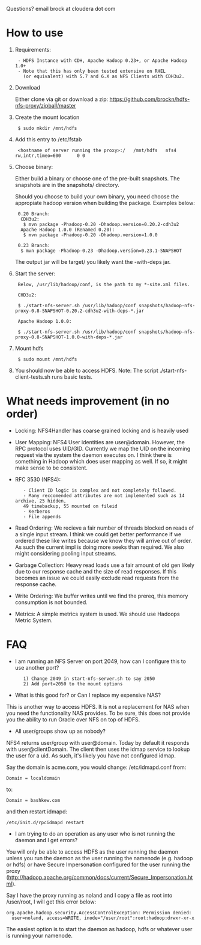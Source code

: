 Questions? email brock at cloudera dot com

# How to use

1. Requirements:

        - HDFS Instance with CDH, Apache Hadoop 0.23+, or Apache Hadoop 1.0+
        - Note that this has only been tested extensive on RHEL 
          (or equivalent) with 5.7 and 6.X as NFS Clients with CDH3u2.
1. Download

     Either clone via git or download a zip: https://github.com/brockn/hdfs-nfs-proxy/zipball/master

1. Create the mount location

        $ sudo mkdir /mnt/hdfs

1. Add this entry to /etc/fstab

        <hostname of server running the proxy>:/   /mnt/hdfs   nfs4       rw,intr,timeo=600      0 0

1. Choose binary:

    Either build a binary or choose one of the pre-built snapshots. The snapshots are in the snapshots/ directory.

    Should you choose to build your own binary, you need choose the appropiate hadoop version when building the package. Examples below:

        0.20 Branch:
         CDH3u2:
          $ mvn package -Phadoop-0.20 -Dhadoop.version=0.20.2-cdh3u2
         Apache Hadoop 1.0.0 (Renamed 0.20):
          $ mvn package -Phadoop-0.20 -Dhadoop.version=1.0.0

        0.23 Branch:
         $ mvn package -Phadoop-0.23 -Dhadoop.version=0.23.1-SNAPSHOT

    The output jar will be target/ you likely want the -with-deps jar.

1. Start the server:

        Below, /usr/lib/hadoop/conf, is the path to my *-site.xml files.

        CHD3u2:

        $ ./start-nfs-server.sh /usr/lib/hadoop/conf snapshots/hadoop-nfs-proxy-0.8-SNAPSHOT-0.20.2-cdh3u2-with-deps-*.jar

        Apache Hadoop 1.0.0:

        $ ./start-nfs-server.sh /usr/lib/hadoop/conf snapshots/hadoop-nfs-proxy-0.8-SNAPSHOT-1.0.0-with-deps-*.jar

1. Mount hdfs

        $ sudo mount /mnt/hdfs

1. You should now be able to access HDFS. Note: The script ./start-nfs-client-tests.sh runs basic tests.

# What needs improvement (in no order)

* Locking:
NFS4Handler has coarse grained locking and is heavily used
* User Mapping: 
NFS4 User identities are user@domain. However, the RPC protocol uses UID/GID.
Currently we map the UID on the incoming request via the system the daemon executes on.
I think there is something in Hadoop which does user mapping as well. If so, it might
make sense to be consistent.
* RFC 3530 (NFS4):

         - Client ID logic is complex and not completely followed.
         - Many reccomended attributes are not implemented such as 14 archive, 25 hidden,
         49 timebackup, 55 mounted on fileid
         - Kerberos
         - File appends

* Read Ordering: 
We recieve a fair number of threads blocked on reads of a single input stream.
I think we could get better performance if we ordered these like writes because we
know they will arrive out of order. As such the current impl is doing more seeks
than required. We also might considering pooling input streams.
* Garbage Collection:
Heavy read loads use a fair amount of old gen likely due to our response cache
and the size of read responses. If this becomes an issue we could easily exclude 
read requests from the response cache.
* Write Ordering:
We buffer writes until we find the prereq, this memory consumption is not bounded.
* Metrics:
A simple metrics system is used. We should use Hadoops Metric System. 

# FAQ

* I am running an NFS Server on port 2049, how can I configure this to use another port?

         1) Change 2049 in start-nfs-server.sh to say 2050
         2) Add port=2050 to the mount options

* What is this good for? or Can I replace my expensive NAS?

This is another way to access HDFS. It is not a replacement 
for NAS when you need the functionality NAS provides. To be sure,
this does not provide you the ability to run Oracle over NFS on 
top of HDFS.

* All user/groups show up as nobody?

NFS4 returns user/group with user@domain. Today by default it responds with
user@clientDomain. The client then uses the idmap service to lookup the user
for a uid. As such, it's likely you have not configured idmap.

Say the domain is acme.com, you would change: /etc/idmapd.conf from:

    Domain = localdomain

to:

    Domain = bashkew.com

and then restart idmapd:
 
    /etc/init.d/rpcidmapd restart

* I am trying to do an operation as any user who is not running the daemon and
I get errors?

You will only be able to access HDFS as the user running the daemon unless
you run the daemon as the user running the namenode (e.g. hadoop or hdfs)
or have Secure Impersonation configured for the user running the proxy
(http://hadoop.apache.org/common/docs/current/Secure_Impersonation.html).

Say I have the proxy running as noland and I copy a file as root into
/user/root, I will get this error below:

    org.apache.hadoop.security.AccessControlException: Permission denied: 
      user=noland, access=WRITE, inode="/user/root":root:hadoop:drwxr-xr-x

The easiest option is to start the daemon as hadoop, hdfs or whatever user
is running your namenode.
